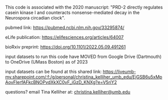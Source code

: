 This code is associated with the 2020 manuscript: "PRD-2 directly regulates casein kinase I and counteracts nonsense-mediated decay in the Neurospora circadian clock". 

pubmed link: https://pubmed.ncbi.nlm.nih.gov/33295874/

eLife publication: https://elifesciences.org/articles/64007

bioRxiv preprint: https://doi.org/10.1101/2022.05.09.491261

input datasets to run this code have MOVED from Google Drive (Dartmouth) to OneDrive (UMass Boston) as of 2023

input datasets can be found at this shared link: https://liveumb-my.sharepoint.com/:f:/g/personal/christina_kelliher_umb_edu/EjGSB6u5xMpAovFIerfAFkcBNOPvdXkXC0vF_iGzD_KNXg?e=V5riY2

questions? email Tina Kelliher at: christina.kelliher@umb.edu
